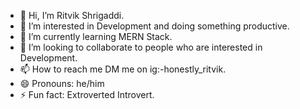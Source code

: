 - 👋 Hi, I’m Ritvik Shrigaddi.
- 👀 I’m interested in Development and doing something productive.
- 🌱 I’m currently learning MERN Stack.
- 💞️ I’m looking to collaborate to people who are interested in Development.
- 📫 How to reach me DM me on ig:-honestly_ritvik.
- 😄 Pronouns: he/him
- ⚡ Fun fact: Extroverted Introvert.

<!---
ritvik-shrigaddi/ritvik-shrigaddi is a ✨ special ✨ repository because its `README.md` (this file) appears on your GitHub profile.
You can click the Preview link to take a look at your changes.
--->

